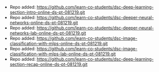 
- Repo added: https://github.com/learn-co-students/dsc-deep-learning-section-intro-online-ds-pt-081219.git
- Repo added: https://github.com/learn-co-students/dsc-deeper-neural-networks-online-ds-pt-081219.git
- Repo added: https://github.com/learn-co-students/dsc-deeper-neural-networks-lab-online-ds-pt-081219.git
- Repo added: https://github.com/learn-co-students/dsc-image-classification-with-mlps-online-ds-pt-081219.git
- Repo added: https://github.com/learn-co-students/dsc-image-classification-with-mlps-lab-online-ds-pt-081219.git
- Repo added: https://github.com/learn-co-students/dsc-deep-learning-section-recap-online-ds-pt-081219.git